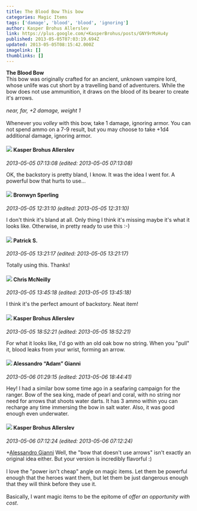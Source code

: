 ```yaml
---
title: The Blood Bow This bow
categories: Magic Items
tags: ['damage', 'blood', 'blood', 'ignoring']
author: Kasper Brohus Allerslev
link: https://plus.google.com/+KasperBrohus/posts/GNY9rMsHu4y
published: 2013-05-05T07:03:19.694Z
updated: 2013-05-05T08:15:42.000Z
imagelink: []
thumblinks: []
---
```


<b>The Blood Bow</b><br />This bow was originally crafted for an ancient, unknown vampire lord, whose unlife was cut short by a travelling band of adventurers. While the bow does not use ammunition, it draws on the blood of its bearer to create it&#39;s arrows.<br /><br /><i>near, far, +2 damage, weight 1</i><br /><br />Whenever you <i>volley</i> with this bow, take 1 damage, ignoring armor. You can not spend ammo on a 7-9 result, but you may choose to take +1d4 additional damage, ignoring armor.
<div id='comment z12fdzd5eqa5ctwuv221x3lpzuifsd2fi'>
  <h4><img src='{{site.baseurl}}//images/avatars/110937611143261107555_photo.jpg'> Kasper Brohus Allerslev</h4>
      <p><cite>2013-05-05 07:13:08 (edited: 2013-05-05 07:13:08)</cite></p>
        <p>OK, the backstory is pretty bland, I know. It was the idea I went for. A powerful bow that hurts to use...</p>
</div>
        

<div id='comment z12fdzd5eqa5ctwuv221x3lpzuifsd2fi'>
  <h4><img src='{{site.baseurl}}//images/avatars/116014356362508115157_photo.jpg'> Bronwyn Sperling</h4>
      <p><cite>2013-05-05 12:31:10 (edited: 2013-05-05 12:31:10)</cite></p>
        <p>I don&#39;t think it&#39;s bland at all. Only thing I think it&#39;s missing maybe it&#39;s what it looks like. Otherwise, in pretty ready to use this :-)</p>
</div>
        

<div id='comment z12fdzd5eqa5ctwuv221x3lpzuifsd2fi'>
  <h4><img src='{{site.baseurl}}//images/avatars/105662257138352935180_photo.jpg'> Patrick S.</h4>
      <p><cite>2013-05-05 13:21:17 (edited: 2013-05-05 13:21:17)</cite></p>
        <p>Totally using this. Thanks!</p>
</div>
        

<div id='comment z12fdzd5eqa5ctwuv221x3lpzuifsd2fi'>
  <h4><img src='{{site.baseurl}}//images/avatars/100978316606144454697_photo.jpg'> Chris McNeilly</h4>
      <p><cite>2013-05-05 13:45:18 (edited: 2013-05-05 13:45:18)</cite></p>
        <p>I think it&#39;s the perfect amount of backstory. Neat item!</p>
</div>
        

<div id='comment z12fdzd5eqa5ctwuv221x3lpzuifsd2fi'>
  <h4><img src='{{site.baseurl}}//images/avatars/110937611143261107555_photo.jpg'> Kasper Brohus Allerslev</h4>
      <p><cite>2013-05-05 18:52:21 (edited: 2013-05-05 18:52:21)</cite></p>
        <p>For what it looks like, I&#39;d go with an old oak bow no string. When you &quot;pull&quot; it, blood leaks from your wrist, forming an arrow.</p>
</div>
        

<div id='comment z12fdzd5eqa5ctwuv221x3lpzuifsd2fi'>
  <h4><img src='{{site.baseurl}}//images/avatars/106679386179477817028_photo.jpg'> Alessandro “Adam” Gianni</h4>
      <p><cite>2013-05-06 01:29:15 (edited: 2013-05-06 18:44:41)</cite></p>
        <p>Hey! I had a similar bow some time ago in a seafaring campaign for the ranger. Bow of the sea king, made of pearl and coral, with no string nor need for arrows that shoots water darts. It has 3 ammo within you can recharge any time immersing the bow in salt water. Also, it was good enough even underwater.</p>
</div>
        

<div id='comment z12fdzd5eqa5ctwuv221x3lpzuifsd2fi'>
  <h4><img src='{{site.baseurl}}//images/avatars/110937611143261107555_photo.jpg'> Kasper Brohus Allerslev</h4>
      <p><cite>2013-05-06 07:12:24 (edited: 2013-05-06 07:12:24)</cite></p>
        <p><span class="proflinkWrapper"><span class="proflinkPrefix">+</span><a class="proflink" href="https://plus.google.com/106679386179477817028" oid="106679386179477817028">Alessandro Gianni</a></span> Well, the &quot;bow that doesn&#39;t use arrows&quot; isn&#39;t exactly an original idea either. But your version is incredibly flavorful :)<br /><br />I love the &quot;power isn&#39;t cheap&quot; angle on magic items. Let them be powerful enough that the heroes want them, but let them be just dangerous enough that they will think before they use it.<br /><br />Basically, I want magic items to be the epitome of <i>offer an opportunity with cost</i>.</p>
</div>
        
